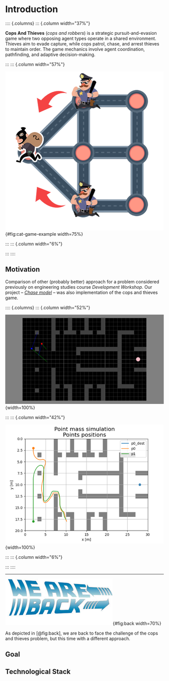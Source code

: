 # Introduction

:::: {.columns}
::: {.column width="37%"}

**Cops And Thieves** (*cops and robbers*) is a strategic pursuit-and-evasion game where two opposing agent types operate in a shared environment. Thieves aim to evade capture, while cops patrol, chase, and arrest thieves to maintain order. The game mechanics involve agent coordination, pathfinding, and adaptive decision-making.

:::
::: {.column width="57%"}

![*Cops and Thieves* game depiction. Source:\ *Catch The Thief: Help Police* by MicroEra](img/cat-game-example.png){#fig:cat-game-example width=75%}


:::
::: {.column width="6%"}
<!-- this column acts as a margin for the table -->
:::
::::


## Motivation

Comparison of other (probably better) approach for a problem considered previously on engineering studies course *Development Workshop*. Our project – [*Chase model*](https://github.com/mzsuetam/model-poscigowy-sp) – was also implementation of the cops and thieves game.


:::: {.columns}
::: {.column width="52%"}

![*Chase model* – game area.](img/sp1-mp-1.png){width=100%}

:::
::: {.column width="42%"}

![*Chase model* – movement chart.](img/sp1-mp-2.png){width=100%}

:::
::: {.column width="6%"}
<!-- this column acts as a margin for the table -->
:::
::::

---

![We are back](img/back.png){#fig:back width=70%}

As depicted in [@fig:back], we are back to face the challenge of the cops and thieves problem, but this time with a different approach.


## Goal

<!-- @TODO: @Hevagog -->

## Technological Stack

<!-- @TODO: @Hevagog -->
